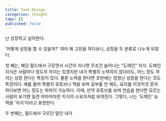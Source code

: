 ```yaml
---
title: Task Design
categories: thought
tags: []
published: false
---
```

난 성장하고 싶어한다.

'어떻게 성장을 할 수 있을까?' 여러 해 고민을 하다보니, 성장을 두 분류로 나누게 되었다.

첫 째는, 해당 필드에서 구르면서 시간이 지나면 무조건 늘어나는 "도메인" 지식. 도메인 지식은 사람마다 정도의 차이는 있겠지만 내가 특별히 노력하지 않더라도, 어느 정도 까지는 성장 한다는 특징이 있다. 물론 노력을 한다면 초반에는 엄청난 성장을 한다는 것도 특징이다.
예를 들어 특별히 유튜브나 책을 보며 공부를 안 해도, 요리를 이것저것 혼자 하다보면 어느 정도는 파악이 가능하다. 이때, 만약 유튜브를 보며 연습을 한다면 모르는 사람이 보기엔 일견 어마어마한 지식의 소유자처럼 보여진다. 그렇다, 나는 '도메인' 능력을 '지식'이라고 표현한다.

두 번째는, 필드에서 구르던 말던 내가 